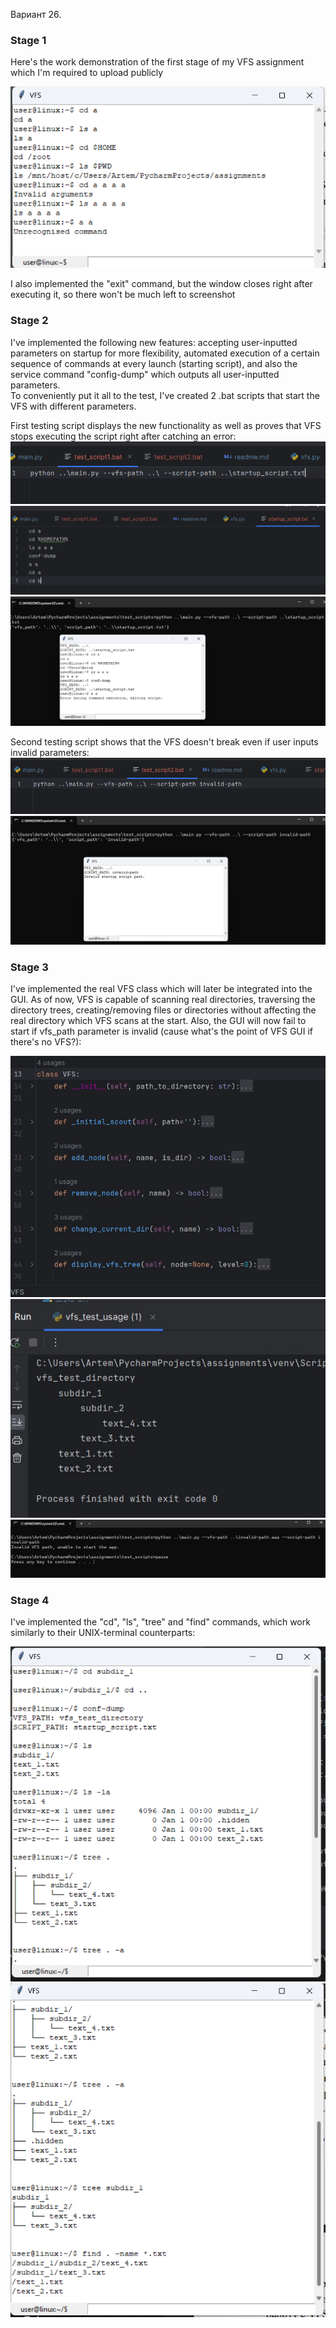 Вариант 26.
<h3>Stage 1</h3>
Here's the work demonstration of the first stage of my VFS assignment which I'm required to upload publicly<br>

![screenshot](/demo_screenshots/stage_1.png?raw=true)<br>

I also implemented the "exit" command, but the window closes right after executing it, so there won't be much left to screenshot

<h3>Stage 2</h3>
I've implemented the following new features: accepting user-inputted parameters on startup for more flexibility, automated execution of a certain sequence of commands at every launch (starting script), and also the service command "config-dump" which outputs all user-inputted parameters.<br>
To conveniently put it all to the test, I've created 2 .bat scripts that start the VFS with different parameters.

First testing script displays the new functionality as well as proves that VFS stops executing the script right after catching an error: 
![screenshot](/demo_screenshots/stage_2.1.png?raw=true)<br>
![screenshot](/demo_screenshots/stage_2.2.png?raw=true)<br>
![screenshot](/demo_screenshots/stage_2.3.png?raw=true)<br>

Second testing script shows that the VFS doesn't break even if user inputs invalid parameters:
![screenshot](/demo_screenshots/stage_2.4.png?raw=true)<br>
![screenshot](/demo_screenshots/stage_2.5.png?raw=true)<br>

<h3>Stage 3</h3>
I've implemented the real VFS class which will later be integrated into the GUI. As of now, VFS is capable of scanning real directories, traversing the directory trees, creating/removing files or directories without affecting the real directory which VFS scans at the start. Also, the GUI will now fail to start if vfs_path parameter is invalid (cause what's the point of VFS GUI if there's no VFS?):

![screenshot](/demo_screenshots/stage_3_1.jpg?raw=true)<br>
![screenshot](/demo_screenshots/stage_3_2.jpg?raw=true)<br>
![screenshot](/demo_screenshots/stage_3_3.jpg?raw=true)<br>

<h3>Stage 4</h3>
I've implemented the "cd", "ls", "tree" and "find" commands, which work similarly to their UNIX-terminal counterparts:

![screenshot](/demo_screenshots/stage_4_1.png?raw=true)<br>
![screenshot](/demo_screenshots/stage_4_2.png?raw=true)<br>
